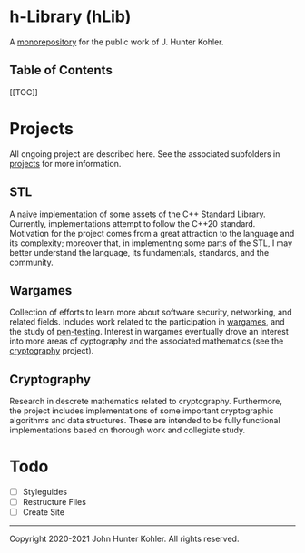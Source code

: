 # h-Library (hLib)

A [monorepository](https://en.wikipedia.org/wiki/Monorepo) for the
public work of J. Hunter Kohler.

## Table of Contents

[[TOC]]

# Projects

All ongoing project are described here. See the associated subfolders in
[projects](projects) for more information.

## STL

A naive implementation of some assets of the C++ Standard Library. Currently,
implementations attempt to follow the C++20 standard. Motivation for the
project comes from a great attraction to the language and its complexity;
moreover that, in implementing some parts of the STL, I may better understand
the language, its fundamentals, standards, and the community.

## Wargames

Collection of efforts to learn more about software security, networking,
and related fields. Includes work related to the participation in
[wargames](https://en.wikipedia.org/wiki/Wargame_(hacking)),
and the study of
[pen-testing](https://en.wikipedia.org/wiki/Penetration_test).
Interest in wargames eventually drove an interest into more areas of
cyptography and the associated mathematics (see the
[cryptography](#Cryptography) project).

## Cryptography

Research in descrete mathematics related to cryptography. Furthermore, the
project includes implementations of some important cryptographic algorithms
and data structures. These are intended to be fully functional implementations
based on thorough work and collegiate study.

# Todo

- [ ] Styleguides
- [ ] Restructure Files
- [ ] Create Site

--------------------------------------------------------------------------------

Copyright 2020-2021 John Hunter Kohler. All rights reserved.
